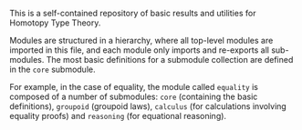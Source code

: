 This is a self-contained repository of basic results and utilities for
Homotopy Type Theory.

Modules are structured in a hierarchy, where all top-level modules are
imported in this file, and each module only imports and re-exports all
sub-modules. The most basic definitions for a submodule collection are
defined in the `core` submodule.

For example, in the case of equality, the module called `equality` is
composed of a number of submodules: `core` (containing the basic
definitions), `groupoid` (groupoid laws), `calculus` (for calculations
involving equality proofs) and `reasoning` (for equational reasoning).